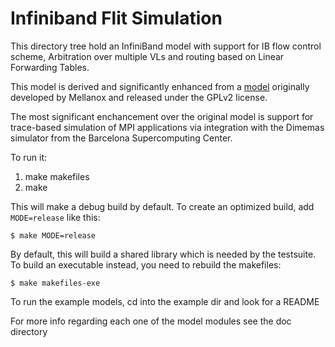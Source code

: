 Infiniband Flit Simulation
==========================

This directory tree hold an InfiniBand model with support for
IB flow control scheme, Arbitration over multiple VLs and routing
based on Linear Forwarding Tables.

This model is derived and significantly enhanced from a [model][1]
originally developed by Mellanox and released under the GPLv2 license.

The most significant enchancement over the original model is support
for trace-based simulation of MPI applications via integration with the
Dimemas simulator from the Barcelona Supercomputing Center.

To run it:
1. make makefiles
2. make

This will make a debug build by default.  To create an optimized build,
add `MODE=release` like this:

    $ make MODE=release

By default, this will build a shared library which is needed by the
testsuite.  To build an executable instead, you need to rebuild the
makefiles:

    $ make makefiles-exe

To run the example models, cd into the example dir and look for a README

For more info regarding each one of the model modules see the doc directory

[1]: https://web.archive.org/web/20130811125321/http://www.mellanox.com/page/omnet
